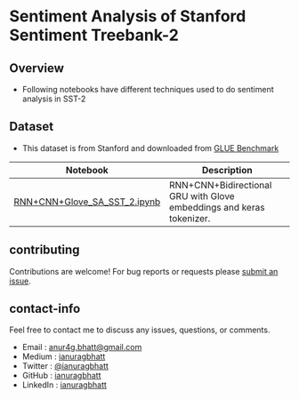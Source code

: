 # Sentiment Analysis of Stanford Sentiment Treebank-2

## Overview
* Following notebooks have different techniques used to do sentiment analysis in SST-2

## Dataset 
* This dataset is from Stanford and downloaded from [GLUE Benchmark](https://dl.fbaipublicfiles.com/glue/data/SST-2.zip)

| Notebook | Description |
|--------------------------------------------------------------------------------------------------------------|-------------------------------------------------------------------------------------------------------------------------------------------------------------------|
| [RNN+CNN+Glove_SA_SST_2.ipynb](https://github.com/ianuragbhatt/sentiment-analysis-sst-2/blob/main/RNN%2BCNN%2BGlove_SA_SST_2.ipynb) | RNN+CNN+Bidirectional GRU with Glove embeddings and keras tokenizer. |

## contributing

Contributions are welcome!  For bug reports or requests please [submit an issue](https://github.com/ianuragbhatt/sentiment-analysis-sst-2/issues).

## contact-info

Feel free to contact me to discuss any issues, questions, or comments.

* Email : [anur4g.bhatt@gmail.com](mailto:anur4g.bhatt@gmail.com)
* Medium : [ianuragbhatt](https://ianuragbhatt.medium.com/)
* Twitter : [@ianuragbhatt](https://twitter.com/ianuragbhatt)
* GitHub : [ianuragbhatt](https://github.com/ianuragbhatt)
* LinkedIn : [ianuragbhatt](https://www.linkedin.com/in/ianuragbhatt)
